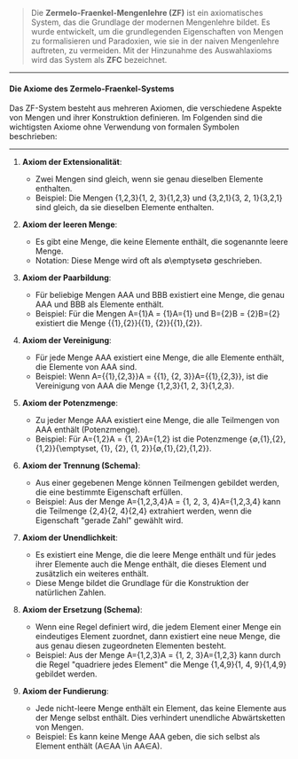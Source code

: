 >Die **Zermelo-Fraenkel-Mengenlehre (ZF)** ist ein axiomatisches System, das die Grundlage der modernen Mengenlehre bildet. Es wurde entwickelt, um die grundlegenden Eigenschaften von Mengen zu formalisieren und Paradoxien, wie sie in der naiven Mengenlehre auftreten, zu vermeiden. Mit der Hinzunahme des Auswahlaxioms wird das System als **ZFC** bezeichnet.

---

#### Die Axiome des Zermelo-Fraenkel-Systems

Das ZF-System besteht aus mehreren Axiomen, die verschiedene Aspekte von Mengen und ihrer Konstruktion definieren. Im Folgenden sind die wichtigsten Axiome ohne Verwendung von formalen Symbolen beschrieben:

---

1. **Axiom der Extensionalität**:
    
    - Zwei Mengen sind gleich, wenn sie genau dieselben Elemente enthalten.
    - Beispiel: Die Mengen {1,2,3}\{1, 2, 3\}{1,2,3} und {3,2,1}\{3, 2, 1\}{3,2,1} sind gleich, da sie dieselben Elemente enthalten.
2. **Axiom der leeren Menge**:
    
    - Es gibt eine Menge, die keine Elemente enthält, die sogenannte leere Menge.
    - Notation: Diese Menge wird oft als ∅\emptyset∅ geschrieben.
3. **Axiom der Paarbildung**:
    
    - Für beliebige Mengen AAA und BBB existiert eine Menge, die genau AAA und BBB als Elemente enthält.
    - Beispiel: Für die Mengen A={1}A = \{1\}A={1} und B={2}B = \{2\}B={2} existiert die Menge {{1},{2}}\{\{1\}, \{2\}\}{{1},{2}}.
4. **Axiom der Vereinigung**:
    
    - Für jede Menge AAA existiert eine Menge, die alle Elemente enthält, die Elemente von AAA sind.
    - Beispiel: Wenn A={{1},{2,3}}A = \{\{1\}, \{2, 3\}\}A={{1},{2,3}}, ist die Vereinigung von AAA die Menge {1,2,3}\{1, 2, 3\}{1,2,3}.
5. **Axiom der Potenzmenge**:
    
    - Zu jeder Menge AAA existiert eine Menge, die alle Teilmengen von AAA enthält (Potenzmenge).
    - Beispiel: Für A={1,2}A = \{1, 2\}A={1,2} ist die Potenzmenge {∅,{1},{2},{1,2}}\{\emptyset, \{1\}, \{2\}, \{1, 2\}\}{∅,{1},{2},{1,2}}.
6. **Axiom der Trennung (Schema)**:
    
    - Aus einer gegebenen Menge können Teilmengen gebildet werden, die eine bestimmte Eigenschaft erfüllen.
    - Beispiel: Aus der Menge A={1,2,3,4}A = \{1, 2, 3, 4\}A={1,2,3,4} kann die Teilmenge {2,4}\{2, 4\}{2,4} extrahiert werden, wenn die Eigenschaft "gerade Zahl" gewählt wird.
7. **Axiom der Unendlichkeit**:
    
    - Es existiert eine Menge, die die leere Menge enthält und für jedes ihrer Elemente auch die Menge enthält, die dieses Element und zusätzlich ein weiteres enthält.
    - Diese Menge bildet die Grundlage für die Konstruktion der natürlichen Zahlen.
8. **Axiom der Ersetzung (Schema)**:
    
    - Wenn eine Regel definiert wird, die jedem Element einer Menge ein eindeutiges Element zuordnet, dann existiert eine neue Menge, die aus genau diesen zugeordneten Elementen besteht.
    - Beispiel: Aus der Menge A={1,2,3}A = \{1, 2, 3\}A={1,2,3} kann durch die Regel "quadriere jedes Element" die Menge {1,4,9}\{1, 4, 9\}{1,4,9} gebildet werden.
9. **Axiom der Fundierung**:
    
    - Jede nicht-leere Menge enthält ein Element, das keine Elemente aus der Menge selbst enthält. Dies verhindert unendliche Abwärtsketten von Mengen.
    - Beispiel: Es kann keine Menge AAA geben, die sich selbst als Element enthält (A∈AA \in AA∈A).